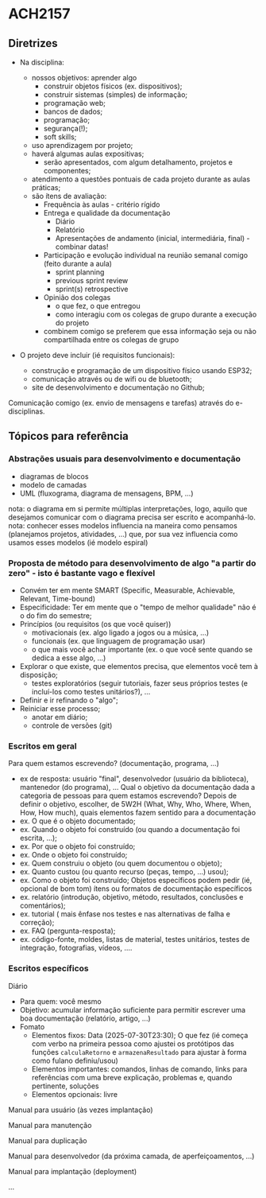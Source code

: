 # ACH2157

## Diretrizes

- Na disciplina:
  - nossos objetivos: aprender algo
    - construir objetos físicos (ex. dispositivos);
    - construir sistemas (simples) de informação;
    - programação web;
    - bancos de dados;
    - programação;
    - segurança(!);
    - soft skills;
  - uso aprendizagem por projeto;
  - haverá algumas aulas expositivas;
    - serão apresentados, com algum detalhamento, projetos e componentes;
  - atendimento a questões pontuais de cada projeto durante as aulas práticas;
  - são ítens de avaliação:
    - Frequência às aulas - critério rígido
    - Entrega e qualidade da documentação
      - Diário
      - Relatório
      - Apresentações de andamento (inicial, intermediária, final) - combinar datas!
    - Participação e evolução individual na reunião semanal comigo (feito durante a aula)
      - sprint planning
      - previous sprint review
      - sprint(s) retrospective
    - Opinião dos colegas
      - o que fez, o que entregou
      - como interagiu com os colegas de grupo durante a execução do projeto
    - combinem comigo se preferem que essa informação seja ou não compartilhada entre os colegas de grupo
  
- O projeto deve incluir (ié requisitos funcionais):
  - construção e programação de um dispositivo físico usando ESP32;
  - comunicação através ou de wifi ou de bluetooth;
  - site de desenvolvimento e documentação no Github;
  
Comunicação comigo (ex. envio de mensagens e tarefas) através do e-disciplinas.

## Tópicos para referência

### Abstrações usuais para desenvolvimento e documentação

- diagramas de blocos
- modelo de camadas
- UML (fluxograma, diagrama de mensagens, BPM, ...)

nota: o diagrama em si permite múltiplas interpretações, logo, aquilo que desejamos comunicar com o diagrama precisa ser escrito e acompanhá-lo.
nota: conhecer esses modelos influencia na maneira como pensamos (planejamos projetos, atividades, ...) que, por sua vez influencia como usamos esses modelos (ié modelo espiral)

### Proposta de método para desenvolvimento de algo "a partir do zero" - isto é bastante vago e flexível

- Convém ter em mente SMART (Specific, Measurable, Achievable, Relevant, Time-bound)
- Especificidade: Ter em mente que o "tempo de melhor qualidade" não é o do fim do semestre;
- Princípios (ou requisitos (os que você quiser))
  - motivacionais (ex. algo ligado a jogos ou a música, ...)
  - funcionais (ex. que linguagem de programação usar)
  - o que mais você achar importante (ex. o que você sente quando se dedica a esse algo, ...)
- Explorar o que existe, que elementos precisa, que elementos você tem à disposição;
  - testes exploratórios (seguir tutoriais, fazer seus próprios testes (e incluí-los como testes unitários?), ...
- Definir e ir refinando o "algo";
- Reiniciar esse processo;
  - anotar em diário;
  - controle de versões (git)

### Escritos em geral

Para quem estamos escrevendo? (documentação, programa, ...)
  - ex de resposta: usuário "final", desenvolvedor (usuário da biblioteca), mantenedor (do programa), ...
Qual o objetivo da documentação dada a categoria de pessoas para quem estamos escrevendo?
Depois de definir o objetivo, escolher, de 5W2H (What, Why, Who, Where, When, How, How much), quais elementos fazem sentido para a documentação
  - ex. O que é o objeto documentado;
  - ex. Quando o objeto foi construído (ou quando a documentação foi escrita, ...);
  - ex. Por que o objeto foi construído;
  - ex. Onde o objeto foi construído;
  - ex. Quem construiu o objeto (ou quem documentou o objeto);
  - ex. Quanto custou (ou quanto recurso (peças, tempo, ...) usou);
  - ex. Como o objeto foi construído;
Objetos específicos podem pedir (ié, opcional de bom tom) ítens ou formatos de documentação específicos
  - ex. relatório (introdução, objetivo, método, resultados, conclusões e comentários);
  - ex. tutorial ( mais ênfase nos testes e nas alternativas de falha e correção);
  - ex. FAQ (pergunta-resposta);
  - ex. código-fonte, moldes, listas de material, testes unitários, testes de integração, fotografias, vídeos, ....

### Escritos específicos

Diário
  - Para quem: você mesmo
  - Objetivo: acumular informação suficiente para permitir escrever uma boa documentação (relatório, artigo, ...)
  - Fomato
    - Elementos fixos: Data (2025-07-30T23:30); O que fez (ié começa com verbo na primeira pessoa como ajustei os protótipos das funções `calculaRetorno` e `armazenaResultado` para ajustar à forma como fulano definiu/usou)
    - Elementos importantes: comandos, linhas de comando, links para referências com uma breve explicação, problemas e, quando pertinente, soluções 
    - Elementos opcionais: livre

Manual para usuário (às vezes implantação)

Manual para manutenção

Manual para duplicação

Manual para desenvolvedor (da próxima camada, de aperfeiçoamentos, ...)

Manual para implantação (deployment)

...

